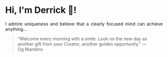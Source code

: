 # Hi, I'm Derrick 👋!
<p align="justify">I admire uniqueness and believe that a clearly focused mind can achieve anything...</p> 
<!-- #quote-start -->
<blockquote>&ldquo;Welcome every morning with a smile. Look on the new day as another gift from your Creator, another golden opportunity.&rdquo; &mdash; <footer>Og Mandino</footer></blockquote>
<!-- #quote-end -->
